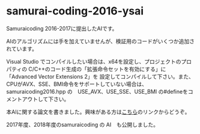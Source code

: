 # samurai-coding-2016-ysai
Samuraicoding 2016-2017に提出したAIです。

AIのアルゴリズムには手を加えていませんが、検証用のコードがいくつか追加されています。

Visual Studio でコンパイルしたい場合は、x64を設定し、プロジェクトのプロパティの
C/C++のコード生成の「拡張命令セットを有効にする」に「Advanced Vector Extensions 2」を
設定してコンパイルして下さい。また、CPUがAVX、SSE、BMI命令をサポートしていない場合は、
samuraicoding2016.hpp の　USE_AVX、USE_SSE、USE_BMI の#defineをコメントアウトして下さい。

本AIに関する論文を書きました。興味がある方は<a href="https://www.jstage.jst.go.jp/article/jssst/36/1/36_119/_article/-char/ja">こちら</a>のリンクからどうぞ。

2017年度、2018年度のsamuraicoding の AI　も公開しました。
